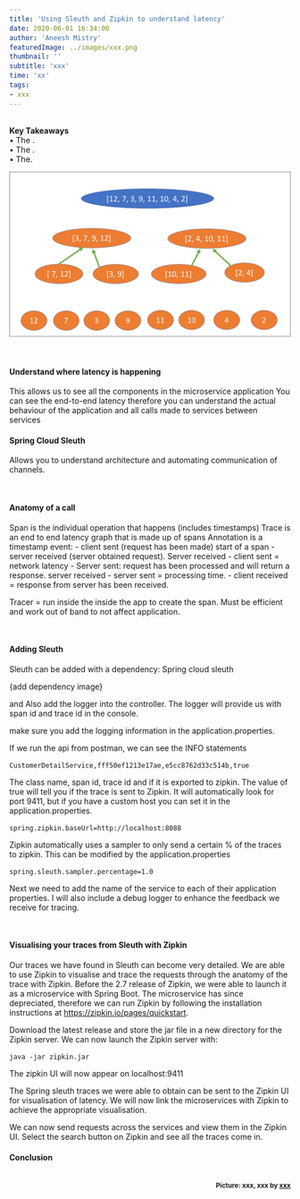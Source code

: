 ```yaml
---
title: 'Using Sleuth and Zipkin to understand latency'
date: 2020-06-01 16:34:00
author: 'Aneesh Mistry'
featuredImage: ../images/xxx.png
thumbnail: ''
subtitle: 'xxx'
time: 'xx'
tags:
- xxx
---
```

<br>
<strong>Key Takeaways</strong><br>
&#8226; The .<br>
&#8226; The .<br>
&#8226; The.<br>

![Merge sort step 2](../../src/images/011MergeSort2.png)


<br>
<h4>Understand where latency is happening</h4>
<p>
This allows us to see all the components in the microservice application
You can see the end-to-end latency 
therefore you can understand the actual behaviour of the application and all calls made to services between services

</p>

<h4>Spring Cloud Sleuth</h4>
<p>
Allows you to understand architecture and automating communication of channels.


</p>

<br>
<h4>Anatomy of a call</h4>
<p>
Span is the individual operation that happens (includes timestamps)
Trace is an end to end latency graph that is made up of spans
Annotation is a timestamp event:
- client sent (request has been made) start of a span
- server received (server obtained request). Server received - client sent = network latency
- Server sent: request has been processed and will return a response. server received - server sent = processing time.
- client received = response from server has been received.

Tracer = run inside the inside the app to create the span. Must be efficient and work out of band to not affect application. 
</p>

<br>
<h4>Adding Sleuth</h4>
<p>
Sleuth can be added with a dependency:
Spring cloud sleuth

{add dependency image}

and Also add the logger into the controller.
The logger will provide us with span id and trace id in the console.

make sure you add the logging information in the application.properties.



If we run the api from postman, we can see the INFO statements
```
CustomerDetailService,fff50ef1213e17ae,e5cc8762d33c514b,true
```
The class name, span id, trace id and if it is exported to zipkin.
The value of true will tell you if the trace is sent to Zipkin. It will automatically look for port 9411, but if you have a custom host you can set it in the application.properties.

```
spring.zipkin.baseUrl=http://localhost:8088
```
Zipkin automatically uses a sampler to only send a certain % of the traces to zipkin. This can be modified by the application.properties
```
spring.sleuth.sampler.percentage=1.0
```

</p>
<p>
Next we need to add the name of the service to each of their application properties. I will also include a debug logger to enhance the feedback we receive for tracing.

</p>

<br>
<h4>Visualising your traces from Sleuth with Zipkin</h4>
<p>
Our traces we have found in Sleuth can become very detailed. We are able to use Zipkin to visualise and trace the requests through the anatomy of the trace with Zipkin.
Before the 2.7 release of Zipkin, we were able to launch it as a microservice with Spring Boot. The microservice has since depreciated, therefore we can run Zipkin by following the installation instructions at <a href="https://zipkin.io/pages/quickstart" target="_blank">https://zipkin.io/pages/quickstart</a>. 
</p>
<p>
Download the latest release and store the jar file in a new directory for the Zipkin server. We can now launch the Zipkin server with:

```
java -jar zipkin.jar
```
</p>
<p>
The zipkin UI will now appear on localhost:9411
</p>
<p>
The Spring sleuth traces we were able to obtain can be sent to the Zipkin UI for visualisation of latency.
We will now link the microservices with Zipkin to achieve the appropriate visualisation. 

</p>
<p>
We can now send requests across the services and view them in the Zipkin UI.
Select the search button on Zipkin and see all the traces come in.
</p>
<b>
<h4>Conclusion</h4>
<p>


</p>

<br>
<small style="float: right;" >Picture: xxx, xxx by <a target="_blank" href="https://unsplash.com/@xxx">xxx</small></a><br>